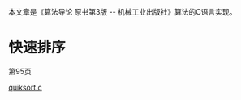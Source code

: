 本文章是《算法导论 原书第3版 -- 机械工业出版社》算法的C语言实现。

# 快速排序

第95页

[quiksort.c](https://gitee.com/lioneie/blog/blob/master/algorithms-%E7%AE%97%E6%B3%95/intro2algo-%E7%AE%97%E6%B3%95%E5%AF%BC%E8%AE%BA/quicksort.c)

